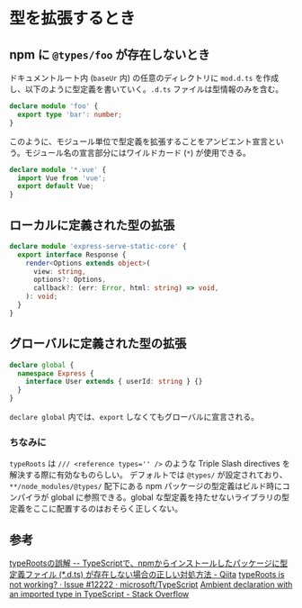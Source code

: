 # 型を拡張するとき

## npm に `@types/foo` が存在しないとき

ドキュメントルート内 (`baseUr` 内) の任意のディレクトリに `mod.d.ts` を作成し、以下のように型定義を書いていく。`.d.ts` ファイルは型情報のみを含む。

```typescript
declare module 'foo' {
  export type 'bar': number;
}
```

このように、モジュール単位で型定義を拡張することをアンビエント宣言という。モジュール名の宣言部分にはワイルドカード (`*`) が使用できる。

```typescript
declare module '*.vue' {
  import Vue from 'vue';
  export default Vue;
}
```

## ローカルに定義された型の拡張

```typescript
declare module 'express-serve-static-core' {
  export interface Response {
    render<Options extends object>(
      view: string,
      options?: Options,
      callback?: (err: Error, html: string) => void,
    ): void;
  }
}
```

## グローバルに定義された型の拡張

```typescript
declare global {
  namespace Express {
    interface User extends { userId: string } {}
  }
}
```

`declare global` 内では、`export` しなくてもグローバルに宣言される。

### ちなみに

`typeRoots` は `/// <reference types='' />` のような Triple Slash directives を解決する際に有効なものらしい。
デフォルトでは `@types/` が設定されており、`**/node_modules/@types/` 配下にある npm パッケージの型定義はビルド時にコンパイラが global に参照できる。global な型定義を持たせないライブラリの型定義をここに配置するのはおそらく正しくない。

## 参考

[typeRootsの誤解 -- TypeScriptで、npmからインストールしたパッケージに型定義ファイル (*.d.ts) が存在しない場合の正しい対処方法 - Qiita](https://qiita.com/tetradice/items/b89a5dd41fcebf96379e)
[typeRoots is not working? · Issue #12222 · microsoft/TypeScript](https://github.com/Microsoft/TypeScript/issues/12222#issuecomment-260417733)
[Ambient declaration with an imported type in TypeScript - Stack Overflow](https://stackoverflow.com/questions/45099605/ambient-declaration-with-an-imported-type-in-typescript)
